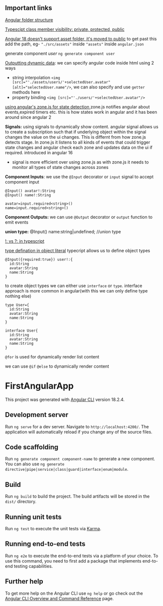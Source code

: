 ## Important links

[Angular folder structure](https://angular.dev/reference/configs/file-structure)

[Typescipt class member visibility: private, protected, public](https://www.typescriptlang.org/docs/handbook/2/classes.html#member-visibility)

[Angular 18 doesn't support asset folder, it's moved to public](https://www.reddit.com/r/angular/comments/1d4m4qg/images_not_loading_in_angular_18/)
to get past this add the path, eg- ``"./src/assets"`` inside ``"assets"`` inside ``angular.json``


generate component *user* `ng generate component user`

[Outputting dynamic data](https://www.udemy.com/course/the-complete-guide-to-angular-2/learn/lecture/43797676#overview): we can specify angular code inside html using 2 ways
* string interpolation `<img [src]="'./assets/users/'+selectedUser.avatar" [alt]="selectedUser.name"/>`, we can also specify and use `getter` methods here
* property binding `<img [src]="'./users/'+selectedUser.avatar"/>`



[using angular's zone.js for state detection ](https://www.udemy.com/course/the-complete-guide-to-angular-2/learn/lecture/43788534#overview) zone.js notifies angular about events,expired timers etc. this is how states work in angular and it has been around since angular 2


**Signals:** using signals to dynamically show content. angular signal allows us to create a subscription such that if underlying object within the signal changes the value on the ui changes. This is differnt from how zone.js detects stage. In zone.js it listens to all kinds of events that could trigger state changes and angular check each zone and updates data on the ui if required. introduced in angular 16

  *  signal is more efficient over using zone.js as with zone.js it needs to monitor all types of state changes across zones


**Component Inputs**: we use the `@Input` decorator or `input` signal to accept component input

    @Input() avatar!:String
    @Input() name!:String

    avatar=input.required<string>()
    name=input.required<string>()


**Component Outputs:** we can use `@Output` decorator or `output` function to emit events


**union type:** @Input() name:string|undefined; //union type



[!: vs ?: in typescript](https://stackoverflow.com/questions/63522675/what-is-the-difference-between-and-in-typescript-object-definitions)

[type defination in object literal](https://stackoverflow.com/questions/12787781/type-definition-in-object-literal-in-typescript) typecript allows us to define object types

    @Input({required:true}) user!:{
      id:String
      avatar:String
      name:String
    }

to create object types we can either use `interface` or `type`. interface approach is more common in angular(with this we can only define type nothing else)

    type User={
      id:String
      avatar:String
      name:String
    }

    interface User{
      id:String
      avatar:String
      name:String
    }

`@for` is used for dynamically render list content

we can use `@if` `@else` to dynamically render content

# FirstAngularApp

This project was generated with [Angular CLI](https://github.com/angular/angular-cli) version 18.2.4.

## Development server

Run `ng serve` for a dev server. Navigate to `http://localhost:4200/`. The application will automatically reload if you change any of the source files.

## Code scaffolding

Run `ng generate component component-name` to generate a new component. You can also use `ng generate directive|pipe|service|class|guard|interface|enum|module`.

## Build

Run `ng build` to build the project. The build artifacts will be stored in the `dist/` directory.

## Running unit tests

Run `ng test` to execute the unit tests via [Karma](https://karma-runner.github.io).

## Running end-to-end tests

Run `ng e2e` to execute the end-to-end tests via a platform of your choice. To use this command, you need to first add a package that implements end-to-end testing capabilities.

## Further help

To get more help on the Angular CLI use `ng help` or go check out the [Angular CLI Overview and Command Reference](https://angular.dev/tools/cli) page.
